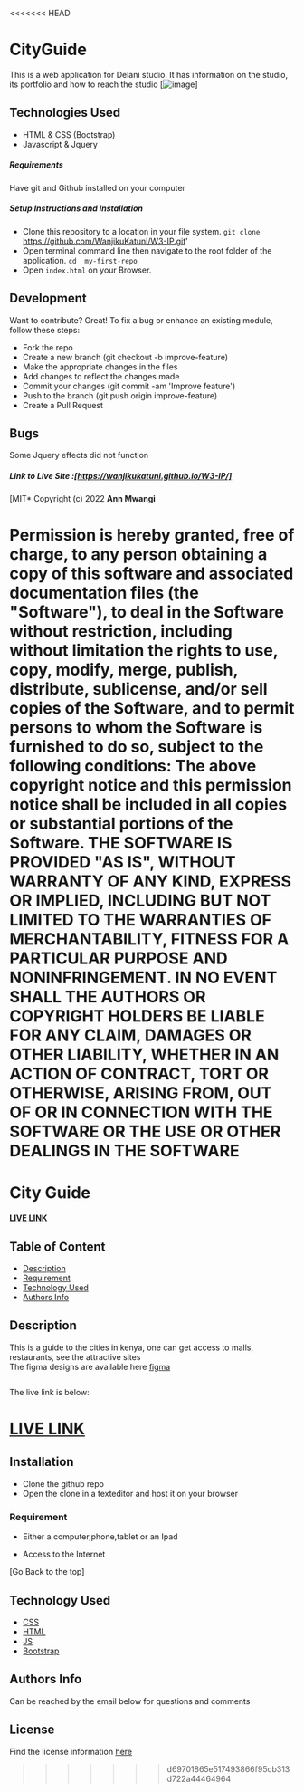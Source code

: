 <<<<<<< HEAD
# CityGuide
This is a web application for Delani studio. It has information on the studio, its portfolio and how to reach the studio
[![image](https://github.com/WanjikuKatuni/W3-IP/blob/master/images/DELANI-STUDIO.jpg?raw=true)]
## Technologies Used
- HTML & CSS (Bootstrap)
- Javascript & Jquery

##### Requirements
Have git and Github installed on your computer
##### Setup Instructions and Installation
- Clone this repository to a location in your file system. `git clone `https://github.com/WanjikuKatuni/W3-IP.git'
- Open terminal command line then navigate to the root folder of the application. `cd  my-first-repo`
- Open `index.html` on your Browser.
## Development
Want to contribute? Great!
To fix a bug or enhance an existing module, follow these steps:
- Fork the repo
- Create a new branch (git checkout -b improve-feature)
- Make the appropriate changes in the files
- Add changes to reflect the changes made
- Commit your changes (git commit -am 'Improve feature')
- Push to the branch (git push origin improve-feature)
- Create a Pull Request
## Bugs
Some Jquery effects did not function
##### Link to Live Site :[https://wanjikukatuni.github.io/W3-IP/]
[MIT*
Copyright (c) 2022 **Ann Mwangi**

Permission is hereby granted, free of charge, to any person obtaining a copy of this software and associated documentation files (the "Software"), to deal in the Software without restriction, including without limitation the rights to use, copy, modify, merge, publish, distribute, sublicense, and/or sell copies of the Software, and to permit persons to whom the Software is furnished to do so, subject to the following conditions:
The above copyright notice and this permission notice shall be included in all copies or substantial portions of the Software.
THE SOFTWARE IS PROVIDED "AS IS", WITHOUT WARRANTY OF ANY KIND, EXPRESS OR IMPLIED, INCLUDING BUT NOT LIMITED TO THE WARRANTIES OF MERCHANTABILITY, FITNESS FOR A PARTICULAR PURPOSE AND NONINFRINGEMENT. IN NO EVENT SHALL THE AUTHORS OR COPYRIGHT HOLDERS BE LIABLE FOR ANY CLAIM, DAMAGES OR OTHER LIABILITY, WHETHER IN AN ACTION OF CONTRACT, TORT OR OTHERWISE, ARISING FROM, OUT OF OR IN CONNECTION WITH THE SOFTWARE OR THE USE OR OTHER DEALINGS IN THE SOFTWARE
=======
# City Guide
#### [LIVE LINK](https://hanan-hussein.github.io/CityGuide/)






## Table of Content

+ [Description](#description)
+ [Requirement](#requirement)
+ [Technology Used](#technology-used)
+ [Authors Info](#authors-info)


## Description

This is a guide to the cities in kenya, one can get access to malls, restaurants, see the attractive sites <br>
The figma designs are available here [figma](https://www.figma.com/file/YX6guitwwPLh8QhwKlAhfg/Untitled)

<img width="1440" alt="">



The live link is below:

# [LIVE LINK](https://hanan-hussein.github.io/CityGuide/)


## Installation
* Clone the github repo
* Open the clone in a texteditor and host it on your browser

### Requirement

* Either a computer,phone,tablet or an Ipad

* Access to the Internet

[Go Back to the top]
## Technology Used
* [CSS](https://developer.mozilla.org/en-US/docs/Web/CSS)
* [HTML](https://developer.mozilla.org/en-US/docs/Glossary/HTML)
* [JS](https://en.wikipedia.org/wiki/JavaScript)
* [Bootstrap](https://getbootstrap.com/)




## Authors Info
Can be reached by the email below for questions and comments 


## License
Find the license information [here](https://github.com/Hanan-Hussein/HJ_Pizza/blob/master/LICENSE) 

>>>>>>> d69701865e517493866f95cb313d722a44464964

